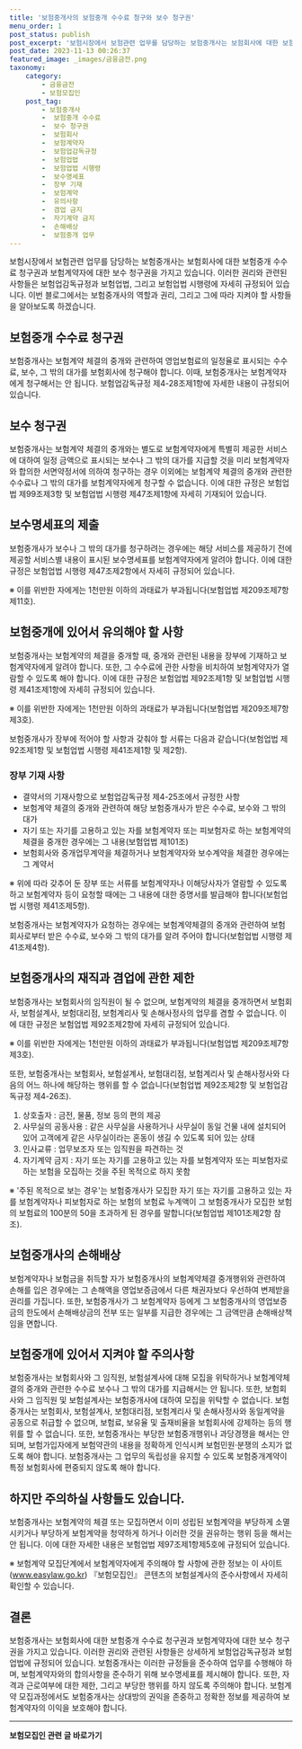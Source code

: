 ```yaml
---
title: '보험중개사의 보험중개 수수료 청구와 보수 청구권'
menu_order: 1
post_status: publish
post_excerpt: '보험시장에서 보험관련 업무를 담당하는 보험중개사는 보험회사에 대한 보험중개 수수료 청구권과 보험계약자에 대한 보수 청구권을 가지고 있습니다. 이러한 권리와 관련된 사항들은 보험업감독규정과 보험업법, 그리고 보험업법 시행령에 자세히 규정되어 있습니다. 이번 블로그에서는 보험중개사의 역할과 권리, 그리고 그에 따라 지켜야 할 사항들을 알아보도록 하겠습니다.'
post_date: 2023-11-13 00:26:37
featured_image: _images/금융금전.png
taxonomy:
    category:
        - 금융금전
        - 보험모집인
    post_tag:
        - 보험중개사
        -  보험중개 수수료
        -  보수 청구권
        -  보험회사
        -  보험계약자
        -  보험업감독규정
        -  보험업법
        -  보험업법 시행령
        -  보수명세표
        -  장부 기재
        -  보험계약
        -  유의사항
        -  겸업 금지
        -  자기계약 금지
        -  손해배상
        -  보험중개 업무
---
```



보험시장에서 보험관련 업무를 담당하는 보험중개사는 보험회사에 대한 보험중개 수수료 청구권과 보험계약자에 대한 보수 청구권을 가지고 있습니다. 이러한 권리와 관련된 사항들은 보험업감독규정과 보험업법, 그리고 보험업법 시행령에 자세히 규정되어 있습니다. 이번 블로그에서는 보험중개사의 역할과 권리, 그리고 그에 따라 지켜야 할 사항들을 알아보도록 하겠습니다.

## 보험중개 수수료 청구권

보험중개사는 보험계약 체결의 중개와 관련하여 영업보험료의 일정율로 표시되는 수수료, 보수, 그 밖의 대가를 보험회사에 청구해야 합니다. 이때, 보험중개사는 보험계약자에게 청구해서는 안 됩니다. 보험업감독규정 제4-28조제1항에 자세한 내용이 규정되어 있습니다.

## 보수 청구권

보험중개사는 보험계약 체결의 중개와는 별도로 보험계약자에게 특별히 제공한 서비스에 대하여 일정 금액으로 표시되는 보수나 그 밖의 대가를 지급할 것을 미리 보험계약자와 합의한 서면약정서에 의하여 청구하는 경우 이외에는 보험계약 체결의 중개와 관련한 수수료나 그 밖의 대가를 보험계약자에게 청구할 수 없습니다. 이에 대한 규정은 보험업법 제99조제3항 및 보험업법 시행령 제47조제1항에 자세히 기재되어 있습니다.

## 보수명세표의 제출

보험중개사가 보수나 그 밖의 대가를 청구하려는 경우에는 해당 서비스를 제공하기 전에 제공할 서비스별 내용이 표시된 보수명세표를 보험계약자에게 알려야 합니다. 이에 대한 규정은 보험업법 시행령 제47조제2항에서 자세히 규정되어 있습니다.

※ 이를 위반한 자에게는 1천만원 이하의 과태료가 부과됩니다(보험업법 제209조제7항제11호).

## 보험중개에 있어서 유의해야 할 사항

보험중개사는 보험계약의 체결을 중개할 때, 중개와 관련된 내용을 장부에 기재하고 보험계약자에게 알려야 합니다. 또한, 그 수수료에 관한 사항을 비치하여 보험계약자가 열람할 수 있도록 해야 합니다. 이에 대한 규정은 보험업법 제92조제1항 및 보험업법 시행령 제41조제1항에 자세히 규정되어 있습니다.

※ 이를 위반한 자에게는 1천만원 이하의 과태료가 부과됩니다(보험업법 제209조제7항제3호).

보험중개사가 장부에 적어야 할 사항과 갖춰야 할 서류는 다음과 같습니다(보험업법 제92조제1항 및 보험업법 시행령 제41조제1항 및 제2항).

### 장부 기재 사항

- 결약서의 기재사항으로 보험업감독규정 제4-25조에서 규정한 사항
- 보험계약 체결의 중개와 관련하여 해당 보험중개사가 받은 수수료, 보수와 그 밖의 대가
- 자기 또는 자기를 고용하고 있는 자를 보험계약자 또는 피보험자로 하는 보험계약의 체결을 중개한 경우에는 그 내용(보험업법 제101조)
- 보험회사와 중개업무계약을 체결하거나 보험계약자와 보수계약을 체결한 경우에는 그 계약서

※ 위에 따라 갖추어 둔 장부 또는 서류를 보험계약자나 이해당사자가 열람할 수 있도록 하고 보험계약자 등이 요청할 때에는 그 내용에 대한 증명서를 발급해야 합니다(보험업법 시행령 제41조제5항).

보험중개사는 보험계약자가 요청하는 경우에는 보험계약체결의 중개와 관련하여 보험회사로부터 받은 수수료, 보수와 그 밖의 대가를 알려 주어야 합니다(보험업법 시행령 제41조제4항).

## 보험중개사의 재직과 겸업에 관한 제한

보험중개사는 보험회사의 임직원이 될 수 없으며, 보험계약의 체결을 중개하면서 보험회사, 보험설계사, 보험대리점, 보험계리사 및 손해사정사의 업무를 겸할 수 없습니다. 이에 대한 규정은 보험업법 제92조제2항에 자세히 규정되어 있습니다.

※ 이를 위반한 자에게는 1천만원 이하의 과태료가 부과됩니다(보험업법 제209조제7항제3호).

또한, 보험중개사는 보험회사, 보험설계사, 보험대리점, 보험계리사 및 손해사정사와 다음의 어느 하나에 해당하는 행위를 할 수 없습니다(보험업법 제92조제2항 및 보험업감독규정 제4-26조).

1. 상호출자 : 금전, 물품, 정보 등의 편의 제공
2. 사무실의 공동사용 : 같은 사무실을 사용하거나 사무실이 동일 건물 내에 설치되어 있어 고객에게 같은 사무실이라는 혼동이 생길 수 있도록 되어 있는 상태
3. 인사교류 : 업무보조자 또는 임직원을 파견하는 것
4. 자기계약 금지 : 자기 또는 자기를 고용하고 있는 자를 보험계약자 또는 피보험자로 하는 보험을 모집하는 것을 주된 목적으로 하지 못함

※ '주된 목적으로 보는 경우'는 보험중개사가 모집한 자기 또는 자기를 고용하고 있는 자를 보험계약자나 피보험자로 하는 보험의 보험료 누계액이 그 보험중개사가 모집한 보험의 보험료의 100분의 50을 초과하게 된 경우를 말합니다(보험업법 제101조제2항 참조).

## 보험중개사의 손해배상

보험계약자나 보험금을 취득할 자가 보험중개사의 보험계약체결 중개행위와 관련하여 손해를 입은 경우에는 그 손해액을 영업보증금에서 다른 채권자보다 우선하여 변제받을 권리를 가집니다. 또한, 보험중개사가 그 보험계약자 등에게 그 보험중개사의 영업보증금의 한도에서 손해배상금의 전부 또는 일부를 지급한 경우에는 그 금액만큼 손해배상책임을 면합니다.

## 보험중개에 있어서 지켜야 할 주의사항

보험중개사는 보험회사와 그 임직원, 보험설계사에 대해 모집을 위탁하거나 보험계약체결의 중개와 관련한 수수료 보수나 그 밖의 대가를 지급해서는 안 됩니다. 또한, 보험회사와 그 임직원 및 보험설계사는 보험중개사에 대하여 모집을 위탁할 수 없습니다. 보험중개사는 보험회사, 보험설계사, 보험대리점, 보험계리사 및 손해사정사와 동일계약을 공동으로 취급할 수 없으며, 보험료, 보유율 및 출재비율을 보험회사에 강제하는 등의 행위를 할 수 없습니다. 또한, 보험중개사는 부당한 보험중개행위나 과당경쟁을 해서는 안 되며, 보험가입자에게 보험약관의 내용을 정확하게 인식시켜 보험민원·분쟁의 소지가 없도록 해야 합니다. 보험중개사는 그 업무의 독립성을 유지할 수 있도록 보험중개계약이 특정 보험회사에 편중되지 않도록 해야 합니다.

## 하지만 주의하실 사항들도 있습니다.

보험중개사는 보험계약의 체결 또는 모집하면서 이미 성립된 보험계약을 부당하게 소멸시키거나 부당하게 보험계약을 청약하게 하거나 이러한 것을 권유하는 행위 등을 해서는 안 됩니다. 이에 대한 자세한 내용은 보험업법 제97조제1항제5호에 규정되어 있습니다.

※ 보험계약 모집단계에서 보험계약자에게 주의해야 할 사항에 관한 정보는 이 사이트(www.easylaw.go.kr) 『보험모집인』 콘텐츠의 보험설계사의 준수사항에서 자세히 확인할 수 있습니다.

## 결론
보험중개사는 보험회사에 대한 보험중개 수수료 청구권과 보험계약자에 대한 보수 청구권을 가지고 있습니다. 이러한 권리와 관련된 사항들은 상세하게 보험업감독규정과 보험업법에 규정되어 있습니다. 보험중개사는 이러한 규정들을 준수하여 업무를 수행해야 하며, 보험계약자와의 합의사항을 준수하기 위해 보수명세표를 제시해야 합니다. 또한, 자격과 근로여부에 대한 제한, 그리고 부당한 행위를 하지 않도록 주의해야 합니다. 보험계약 모집과정에서도 보험중개사는 상대방의 권익을 존중하고 정확한 정보를 제공하여 보험계약자의 이익을 보호해야 합니다.
<!-- wp:separator -->
<hr class="wp-block-separator has-alpha-channel-opacity"/>
<!-- /wp:separator -->

<!-- wp:group {"backgroundColor":"base","layout":{"type":"constrained"}} -->
<div class="wp-block-group has-base-background-color has-background"><!-- wp:paragraph {"align":"center","fontSize":"medium"} -->
<p class="has-text-align-center has-large-font-size"><strong>보험모집인 관련 글 바로가기</strong></p>
<!-- /wp:paragraph -->


<!-- wp:latest-posts
{"categories":[{"id":15486,"count":19,"description":"","link":"https://uknowlaw.com/category/%eb%b3%b4%ed%97%98%eb%aa%a8%ec%a7%91%ec%9d%b8/","name":"보험모집인","slug":"보험모집인","taxonomy":"category","parent":0,"meta":[],"_links":{"self":[{"href":"https://uknowlaw.com/wp-json/wp/v2/categories/15486"}],"collection":[{"href":"https://uknowlaw.com/wp-json/wp/v2/categories"}],"about":[{"href":"https://uknowlaw.com/wp-json/wp/v2/taxonomies/category"}],"wp:post_type":[{"href":"https://uknowlaw.com/wp-json/wp/v2/posts?categories=15486"}],"curies":[{"name":"wp","href":"https://api.w.org/{rel}","templated":true}]}}],"postsToShow":100,"excerptLength":28,"postLayout":"grid","columns":2,"featuredImageAlign":"left","featuredImageSizeSlug":"large","fontSize":"small"} /--></div>
<!-- /wp:group -->